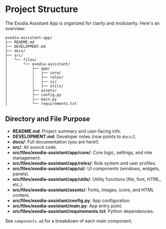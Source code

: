 # Project Structure

The Exodia Assistant App is organized for clarity and modularity. Here's an overview:

```text
exodia-assistant-app/
├── README.md
├── DEVELOPMENT.md
├── docs/
├── src/
│   └── files/
│       └── exodia-assistant/
│           ├── app/
│           │   ├── core/
│           │   ├── roles/
│           │   ├── ui/
│           │   ├── utils/
│           ├── assets/
│           ├── config.py
│           ├── main.py
│           └── requirements.txt
```

## Directory and File Purpose

- **README.md**: Project summary and user-facing info.
- **DEVELOPMENT.md**: Developer notes (now points to `docs/`).
- **docs/**: Full documentation (you are here!).
- **src/**: All source code.
- **src/files/exodia-assistant/app/core/**: Core logic, settings, and role management.
- **src/files/exodia-assistant/app/roles/**: Role system and user profiles.
- **src/files/exodia-assistant/app/ui/**: UI components (windows, widgets, panels).
- **src/files/exodia-assistant/app/utils/**: Utility functions (file, font, HTML, etc.).
- **src/files/exodia-assistant/assets/**: Fonts, images, icons, and HTML content.
- **src/files/exodia-assistant/config.py**: App configuration.
- **src/files/exodia-assistant/main.py**: App entry point.
- **src/files/exodia-assistant/requirements.txt**: Python dependencies.

See `components.md` for a breakdown of each main component. 